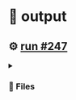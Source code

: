 # 📝  output 

## ⚙️ [run #247](https://github.com/jwenerd/ytm-dl/actions/runs/7692096357)

<details>

<summary>

### 📁 Files

</summary>

|                                                                       |lines|size|bytes |
|-----------------------------------------------------------------------|-----|----|------|
|[`output/library_albums.csv` ](output/library_albums.csv)              |945  |68K |66048 |
|[`output/library_songs.csv` ](output/library_songs.csv)                |2915 |248K|250603|
|[`output/liked_songs.csv` ](output/liked_songs.csv)                    |1452 |124K|126170|
|[`output/library_artists.csv` ](output/library_artists.csv)            |2030 |92K |92134 |
|[`output/history.csv` ](output/history.csv)                            |1808 |176K|176882|
|[`output/library_subscriptions.csv` ](output/library_subscriptions.csv)|68   |4.0K|2670  |

</details>